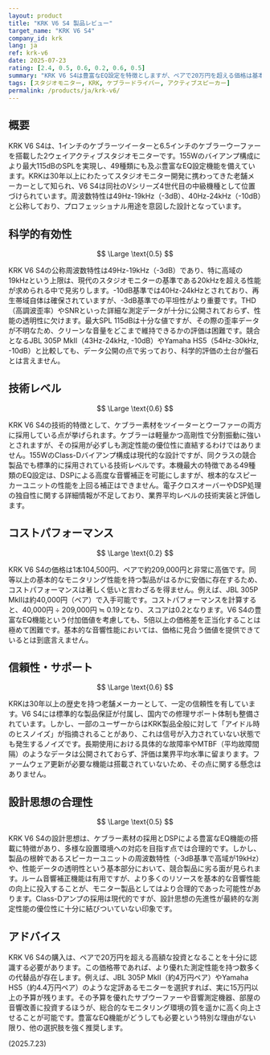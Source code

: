 ```yaml
---
layout: product
title: "KRK V6 S4 製品レビュー"
target_name: "KRK V6 S4"
company_id: krk
lang: ja
ref: krk-v6
date: 2025-07-23
rating: [2.4, 0.5, 0.6, 0.2, 0.6, 0.5]
summary: "KRK V6 S4は豊富なEQ設定を特徴としますが、ペアで20万円を超える価格は基本的な測定性能に見合わず、著しくコストパフォーマンスの低い製品です。"
tags: [スタジオモニター, KRK, ケブラードライバー, アクティブスピーカー]
permalink: /products/ja/krk-v6/
---
```


## 概要

KRK V6 S4は、1インチのケブラーツイーターと6.5インチのケブラーウーファーを搭載した2ウェイアクティブスタジオモニターです。155Wのバイアンプ構成により最大115dBのSPLを実現し、49種類にも及ぶ豊富なEQ設定機能を備えています。KRKは30年以上にわたってスタジオモニター開発に携わってきた老舗メーカーとして知られ、V6 S4は同社のVシリーズ4世代目の中級機種として位置づけられています。周波数特性は49Hz-19kHz（-3dB）、40Hz-24kHz（-10dB）と公称しており、プロフェッショナル用途を意図した設計となっています。

## 科学的有効性

$$ \Large \text{0.5} $$

KRK V6 S4の公称周波数特性は49Hz-19kHz（-3dB）であり、特に高域の19kHzという上限は、現代のスタジオモニターの基準である20kHzを超える性能が求められる中で見劣りします。-10dB基準では40Hz-24kHzとされており、再生帯域自体は確保されていますが、-3dB基準での平坦性がより重要です。THD（高調波歪率）やSNRといった詳細な測定データが十分に公開されておらず、性能の透明性に欠けます。最大SPL 115dBは十分な値ですが、その際の歪率データが不明なため、クリーンな音量をどこまで維持できるかの評価は困難です。競合となるJBL 305P MkII（43Hz-24kHz, -10dB）やYamaha HS5（54Hz-30kHz, -10dB）と比較しても、データ公開の点で劣っており、科学的評価の土台が盤石とは言えません。

## 技術レベル

$$ \Large \text{0.6} $$

KRK V6 S4の技術的特徴として、ケブラー素材をツイーターとウーファーの両方に採用している点が挙げられます。ケブラーは軽量かつ高剛性で分割振動に強いとされますが、その採用が必ずしも測定性能の優位性に直結するわけではありません。155WのClass-Dバイアンプ構成は現代的な設計ですが、同クラスの競合製品でも標準的に採用されている技術レベルです。本機最大の特徴である49種類のEQ設定は、DSPによる高度な音響補正を可能にしますが、根本的なスピーカーユニットの性能を上回る補正はできません。電子クロスオーバーやDSP処理の独自性に関する詳細情報が不足しており、業界平均レベルの技術実装と評価します。

## コストパフォーマンス

$$ \Large \text{0.2} $$

KRK V6 S4の価格は1本104,500円、ペアで約209,000円と非常に高価です。同等以上の基本的なモニタリング性能を持つ製品がはるかに安価に存在するため、コストパフォーマンスは著しく低いと言わざるを得ません。例えば、JBL 305P MkIIは約40,000円（ペア）で入手可能です。コストパフォーマンスを計算すると、40,000円 ÷ 209,000円 ≒ 0.19となり、スコアは0.2となります。V6 S4の豊富なEQ機能という付加価値を考慮しても、5倍以上の価格差を正当化することは極めて困難です。基本的な音響性能においては、価格に見合う価値を提供できているとは到底言えません。

## 信頼性・サポート

$$ \Large \text{0.6} $$

KRKは30年以上の歴史を持つ老舗メーカーとして、一定の信頼性を有しています。V6 S4には標準的な製品保証が付属し、国内での修理サポート体制も整備されています。しかし、一部のユーザーからはKRK製品全般に対して「アイドル時のヒスノイズ」が指摘されることがあり、これは信号が入力されていない状態でも発生するノイズです。長期使用における具体的な故障率やMTBF（平均故障間隔）のようなデータは公開されておらず、評価は業界平均水準に留まります。ファームウェア更新が必要な機能は搭載されていないため、その点に関する懸念はありません。

## 設計思想の合理性

$$ \Large \text{0.5} $$

KRK V6 S4の設計思想は、ケブラー素材の採用とDSPによる豊富なEQ機能の搭載に特徴があり、多様な設置環境への対応を目指す点では合理的です。しかし、製品の根幹であるスピーカーユニットの周波数特性（-3dB基準で高域が19kHz）や、性能データの透明性という基本部分において、競合製品に劣る面が見られます。ルーム音響補正機能は有用ですが、より多くのリソースを基本的な音響性能の向上に投入することが、モニター製品としてはより合理的であった可能性があります。Class-Dアンプの採用は現代的ですが、設計思想の先進性が最終的な測定性能の優位性に十分に結びついていない印象です。

## アドバイス

KRK V6 S4の購入は、ペアで20万円を超える高額な投資となることを十分に認識する必要があります。この価格帯であれば、より優れた測定性能を持つ数多くの代替品が存在します。例えば、JBL 305P MkII（約4万円ペア）やYamaha HS5（約4.4万円ペア）のような定評あるモニターを選択すれば、実に15万円以上の予算が残ります。その予算を優れたサブウーファーや音響測定機器、部屋の音響改善に投資するほうが、総合的なモニタリング環境の質を遥かに高く向上させることが可能です。豊富なEQ機能がどうしても必要という特別な理由がない限り、他の選択肢を強く推奨します。

(2025.7.23)
